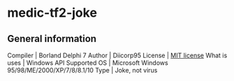 # medic-tf2-joke
General information
-------------------
Compiler | Borland Delphi 7
Author | Diicorp95
License | [MIT license](https://mit-license.org/)
What is uses | Windows API
Supported OS | Microsoft Windows 95/98/ME/2000/XP/7/8/8.1/10
Type | Joke, not virus
